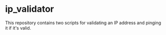# ip_validator
This repository contains two scripts for validating an IP address and pinging it if it's valid.
